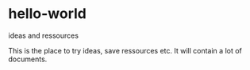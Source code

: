 # hello-world
ideas and ressources

This is the place to try ideas, save ressources etc.
It will contain a lot of documents.
